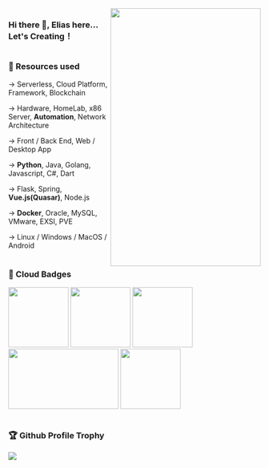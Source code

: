 

<h1 ></h1>
<br/>
<div>

  <img src="https://cdn.jsdelivr.net/gh/OrekiYuta/OrekiYuta@1.0.1/OrekiYuta.png"  height="515" width="300" align="right">
</div>

### Hi there 👋, Elias here... Let's Creating！

<h1></h1>
<div>
  <h3>🦄 Resources used</h3>
    <div>
        <p>-> Serverless, Cloud Platform, Framework, Blockchain</p>
        <p>-> Hardware, HomeLab, x86 Server, <b>Automation</b>, Network Architecture</p>
        <p>-> Front / Back End, Web / Desktop App</p>
        <p>-> <b>Python</b>, Java, Golang, Javascript, C#, Dart</p>
        <p>-> Flask, Spring, <b>Vue.js(Quasar)</b>, Node.js</p>
        <p>-> <b>Docker</b>, Oracle, MySQL, VMware, EXSI, PVE</p>
        <p>-> Linux / Windows / MacOS / Android</p>
    </div>
</div>

<h1></h1>
<div>
  <h3>🥇 Cloud Badges</h3>
  <img src="https://cdn.jsdelivr.net/gh/OrekiYuta/OrekiYuta@1.0.1/Badges_v8-07_Practitioner.png" width="120" height="120"/>
  <img src="https://cdn.jsdelivr.net/gh/OrekiYuta/OrekiYuta@1.0.1/Industrial-AI-Foundational.png" width="120" height="120"/>
  <img src="https://cdn.jsdelivr.net/gh/OrekiYuta/OrekiYuta@1.0.1/microsoft-certified-fundamentals-badge.svg" width="120" height="120"/>
  <img src="https://cdn.jsdelivr.net/gh/OrekiYuta/OrekiYuta@1.0.1/tencent_architect.png" width="220" height="120"/>
  <img src="https://cdn.jsdelivr.net/gh/OrekiYuta/OrekiYuta@1.0.1/alibaba_acp.png" width="120" height="120"/>
</div>

<h1></h1>
<div>
  <h3>🏆 Github Profile Trophy</h3>
  <img src="https://github-profile-trophy.vercel.app/?username=orekiyuta&column=4"/>
</div>
